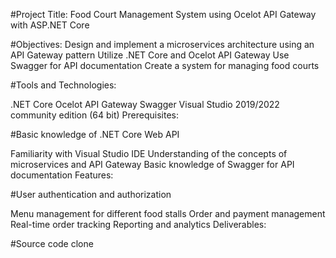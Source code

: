 #Project Title: Food Court Management System using Ocelot API Gateway with ASP.NET Core

#Objectives:
Design and implement a microservices architecture using an API Gateway pattern
Utilize .NET Core and Ocelot API Gateway
Use Swagger for API documentation
Create a system for managing food courts

#Tools and Technologies:

.NET Core
Ocelot API Gateway
Swagger
Visual Studio 2019/2022 community edition (64 bit)
Prerequisites:

#Basic knowledge of .NET Core Web API

Familiarity with Visual Studio IDE
Understanding of the concepts of microservices and API Gateway
Basic knowledge of Swagger for API documentation
Features:

#User authentication and authorization

Menu management for different food stalls
Order and payment management
Real-time order tracking
Reporting and analytics
Deliverables:

#Source code
clone
